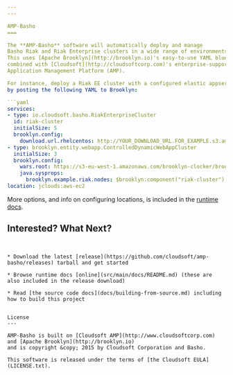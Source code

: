 ```yaml
---
---

AMP-Basho
===

The **AMP-Basho** software will automatically deploy and manage 
Basho Riak and Riak Enterprise clusters in a wide range of environments.
This uses [Apache Brooklyn](http://brooklyn.io)'s easy-to-use YAML blueprinting approach,
combined with [Cloudsoft](http://cloudsoftcorp.com)'s enterprise-supported 
Application Management Platform (AMP).

For instance, deploy a Riak EE cluster with a configured elastic appserver 
by posting the following YAML to Brooklyn:

```yaml
services:
- type: io.cloudsoft.basho.RiakEnterpriseCluster
  id: riak-cluster
  initialSize: 5
  brooklyn.config:
    download.url.rhelcentos: http://YOUR_DOWNLOAD_URL.FOR_EXAMPLE.s3.amazonaws.com/private.downloads.basho.com/riak_ee/YOUR_CODE/2.0/2.0.5/rhel/6/riak-ee-2.0.5-1.el6.x86_64.rpm
- type: brooklyn.entity.webapp.ControlledDynamicWebAppCluster
  initialSize: 3
  brooklyn.config:
    wars.root: https://s3-eu-west-1.amazonaws.com/brooklyn-clocker/brooklyn-example-hello-world-sql-webapp.war
    java.sysprops: 
      brooklyn.example.riak.nodes: $brooklyn:component("riak-cluster").attributeWhenReady("riak.cluster.nodeList")
location: jclouds:aws-ec2
```

More options, and info on configuring locations, is included in the [runtime docs](src/main/docs/README.md). 


Interested? What Next?
---
```


* Download the latest [release](https://github.com/cloudsoft/amp-basho/releases) tarball and get started

* Browse runtime docs [online](src/main/docs/README.md) (these are also included in the release download)

* Read [the source code docs](docs/building-from-source.md) including how to build this project


License
---

AMP-Basho is built on [Cloudsoft AMP](http://www.cloudsoftcorp.com) and [Apache Brooklyn](http://brooklyn.io)
and is copyright &copy; 2015 by Cloudsoft Corporation and Basho.

This software is released under the terms of [the Cloudsoft EULA](LICENSE.txt).
